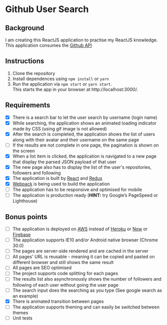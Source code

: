 # Github User Search



## Background

I am creating this ReactJS application to practise my ReactJS knowledge. This application consumes the [Github API](https://developer.github.com/v3/)

## Instructions

1. Clone the repository
2. Install dependences using `npm install` or `yarn` 
3. Run the application via `npm start` or `yarn start`.  
This starts the app in your browser at http://localhost:3000/.

## Requirements

- [x] There is a search bar to let the user search by username (login name)
- [x] While searching, the application shows an animated loading indicator made by CSS (using gif image is not allowed)
- [x] After the search is completed, the application shows the list of users along with their avatar and their username on the same page
- [ ] If the results are not complete in one page, the pagination is shown on the screen
- [x] When a list item is clicked, the application is navigated to a new page that display the parsed JSON payload of that user
- [x] The new page also has to display the list of the user's repositories, followers and following
- [x] The application is built by [React](https://github.com/facebook/react) and [Redux](https://github.com/reactjs/redux)
- [x] [Webpack](https://github.com/webpack/webpack) is being used to build the application
- [ ] The application has to be responsive and optimised for mobile
- [ ] The application is production ready (**HINT:** try Google’s PageSpeed or Lighthouse)

## Bonus points

- [ ] The application is deployed on [AWS](https://aws.amazon.com) instead of [Heroku](http://heroku.com) or [Now](https://zeit.co/now) or [Firebase](https://firebase.google.com/)
- [ ] The application supports IE10 and/or Android native browser (Chrome 30.0)
- [ ] The pages are server-side rendered and are cached in the server
- [ ] All pages' URL is reusable - meaning it can be copied and pasted on different browser and still shows the same result
- [ ] All pages are SEO optimised
- [ ] The project supports code splitting for each pages
- [ ] The results list also asynchronously shows the number of followers and following of each user without going the user page
- [ ] The search input does the searching as you type (See google search as an example)
- [x] There is animated transition between pages
- [ ] The application supports theming and can easily be switched between themes
- [ ] Unit tests
